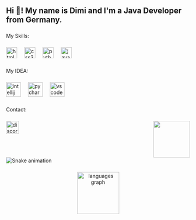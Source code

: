 <h2 align="left">Hi 👋! My name is Dimi and I'm a Java Developer from Germany.</h2>

###

<p align="left">My Skills:</p>

###

<div align="left">
  <img src="https://cdn.jsdelivr.net/gh/devicons/devicon/icons/html5/html5-original.svg" height="30" alt="html5 logo"  />
  <img width="12" />
  <img src="https://cdn.jsdelivr.net/gh/devicons/devicon/icons/css3/css3-original.svg" height="30" alt="css3 logo"  />
  <img width="12" />
  <img src="https://cdn.jsdelivr.net/gh/devicons/devicon/icons/python/python-original.svg" height="30" alt="python logo"  />
  <img width="12" />
  <img src="https://cdn.jsdelivr.net/gh/devicons/devicon/icons/java/java-original.svg" height="30" alt="java logo"  />
</div>

###

<p align="left">My IDEA:</p>

###

<div align="left">
  <img src="https://cdn.jsdelivr.net/gh/devicons/devicon/icons/intellij/intellij-original.svg" height="40" alt="intellij logo"  />
  <img width="12" />
  <img src="https://cdn.jsdelivr.net/gh/devicons/devicon/icons/pycharm/pycharm-original.svg" height="40" alt="pycharm logo"  />
  <img width="12" />
  <img src="https://cdn.jsdelivr.net/gh/devicons/devicon/icons/vscode/vscode-original.svg" height="40" alt="vscode logo"  />
</div>

###

<p align="left">Contact:</p>

###

<img align="right" height="100" src="https://i.ibb.co/gZ5Mp1L/D.png"  />

###

<div align="left">
  <a href="https://discord.com/users/1263812428135796850" target="_blank">
    <img src="https://img.shields.io/static/v1?message=Discord&logo=discord&label=&color=7289DA&logoColor=white&labelColor=&style=for-the-badge" height="35" alt="discord logo"  />
  </a>
</div>

###

<br clear="both">

<img src="https://raw.githubusercontent.com/Dimiistcool1/Dimiistcool1/output/snake.yaml" alt="Snake animation" />

###

<div align="center">
  <img src="https://github-readme-stats.vercel.app/api/top-langs?username=Dimiistcool1&locale=en&hide_title=false&layout=compact&card_width=320&langs_count=5&theme=highcontrast&hide_border=false&order=2" height="115" alt="languages graph"  />
</div>

###
